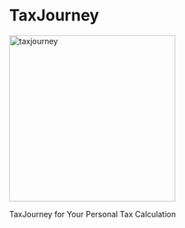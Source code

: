 # TaxJourney
<img src="https://i.ibb.co/XkfWSvN/TJ.jpg" width="300" alt="taxjourney">

TaxJourney for Your Personal Tax Calculation
